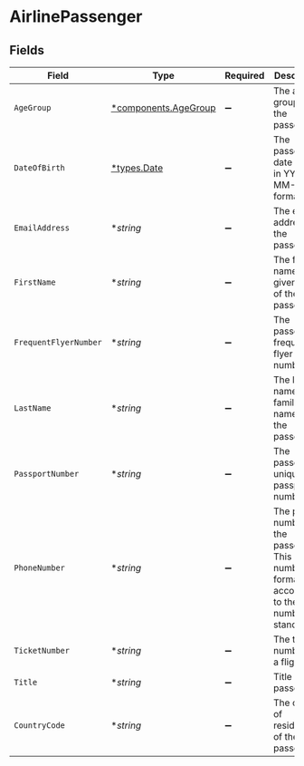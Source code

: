 # AirlinePassenger


## Fields

| Field                                                                                              | Type                                                                                               | Required                                                                                           | Description                                                                                        | Example                                                                                            |
| -------------------------------------------------------------------------------------------------- | -------------------------------------------------------------------------------------------------- | -------------------------------------------------------------------------------------------------- | -------------------------------------------------------------------------------------------------- | -------------------------------------------------------------------------------------------------- |
| `AgeGroup`                                                                                         | [*components.AgeGroup](../../models/components/agegroup.md)                                        | :heavy_minus_sign:                                                                                 | The age group for the passenger.                                                                   | adult                                                                                              |
| `DateOfBirth`                                                                                      | [*types.Date](../../types/date.md)                                                                 | :heavy_minus_sign:                                                                                 | The passenger's date of birth in YYYY-MM-YY format.                                                | 2013-07-16                                                                                         |
| `EmailAddress`                                                                                     | **string*                                                                                          | :heavy_minus_sign:                                                                                 | The email address of the passenger.                                                                | john@example.com                                                                                   |
| `FirstName`                                                                                        | **string*                                                                                          | :heavy_minus_sign:                                                                                 | The first name(s) or given name of the passenger.                                                  | John                                                                                               |
| `FrequentFlyerNumber`                                                                              | **string*                                                                                          | :heavy_minus_sign:                                                                                 | The passenger's frequent flyer number.                                                             | 15885566                                                                                           |
| `LastName`                                                                                         | **string*                                                                                          | :heavy_minus_sign:                                                                                 | The last name, or family name, of the passenger.                                                   | Luhn                                                                                               |
| `PassportNumber`                                                                                   | **string*                                                                                          | :heavy_minus_sign:                                                                                 | The passenger's unique passport number.                                                            | 11117700225                                                                                        |
| `PhoneNumber`                                                                                      | **string*                                                                                          | :heavy_minus_sign:                                                                                 | The phone number of the passenger. This number is formatted according to the E164 number standard. | +1234567890                                                                                        |
| `TicketNumber`                                                                                     | **string*                                                                                          | :heavy_minus_sign:                                                                                 | The ticket number for a flight.                                                                    | BA1236699999                                                                                       |
| `Title`                                                                                            | **string*                                                                                          | :heavy_minus_sign:                                                                                 | Title of the passenger.                                                                            | Mr.                                                                                                |
| `CountryCode`                                                                                      | **string*                                                                                          | :heavy_minus_sign:                                                                                 | The country of residence of the passenger                                                          | US                                                                                                 |